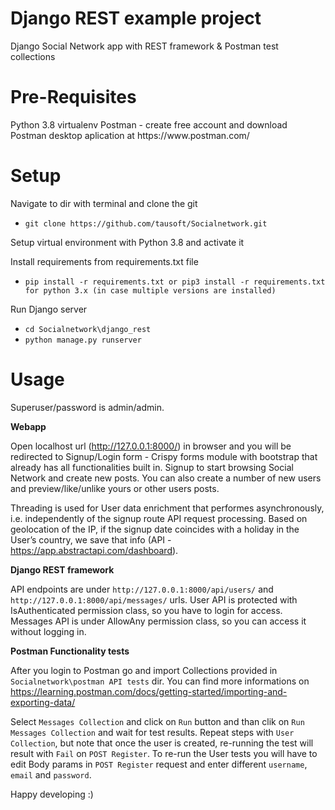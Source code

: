 <h1>Django REST example project</h1>
Django Social Network app with REST framework &amp; Postman test collections

<h1>Pre-Requisites</h1>
Python 3.8
virtualenv
Postman - create free account and download Postman desktop aplication at https://www.postman.com/ 


<h1>Setup</h1>

Navigate to dir with terminal and clone the git


- `git clone https://github.com/tausoft/Socialnetwork.git`

Setup virtual environment with Python 3.8 and activate it

Install requirements from requirements.txt file

- `pip install -r requirements.txt or pip3 install -r requirements.txt for python 3.x (in case multiple versions are installed)`

Run Django server


- `cd Socialnetwork\django_rest`
- `python manage.py runserver`

<h1>Usage</h1>

Superuser/password is admin/admin.

<b>Webapp</b>

Open localhost url (http://127.0.0.1:8000/) in browser and you will be redirected to Signup/Login form - Crispy forms module with bootstrap that already has all functionalities built in. Signup to start browsing Social Network and create new posts. You can also create a number of new users and preview/like/unlike yours or other users posts.

Threading is used for User data enrichment that performes asynchronously, i.e. independently of the signup route API request processing. Based on geolocation of the IP, if the signup date coincides with a holiday in the User’s country, we save that info (API - https://app.abstractapi.com/dashboard).

<b>Django REST framework</b>

API endpoints are under `http://127.0.0.1:8000/api/users/` and `http://127.0.0.1:8000/api/messages/` urls. User API is protected with IsAuthenticated permission class, so you have to login for access. Messages API is under AllowAny permission class, so you can access it without logging in.

<b>Postman Functionality tests</b>

After you login to Postman go and import Collections provided in `Socialnetwork\postman API tests` dir. You can find more informations on https://learning.postman.com/docs/getting-started/importing-and-exporting-data/

Select `Messages Collection` and click on `Run` button and than clik on `Run Messages Collection` and wait for test results. Repeat steps with `User Collection`, but note that once the user is created, re-running the test will result with `Fail` on `POST Register`. To re-run the User tests you will have to edit Body params in `POST Register` request and enter different `username`, `email` and `password`.

Happy developing :)
